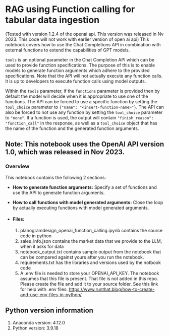 # RAG using Function calling for tabular data ingestion
(Tested with version 1.2.4 of the openai api. This version was released in Nv 2023. This code will not work with earlier version of open ai api)
This notebook covers how to use the Chat Completions API in combination with external functions to extend the capabilities of GPT models.

`tools` is an optional parameter in the Chat Completion API which can be used to provide function specifications. The purpose of this is to enable models to generate function arguments which adhere to the provided specifications. Note that the API will not actually execute any function calls. It is up to developers to execute function calls using model outputs.

Within the `tools` parameter, if the `functions` parameter is provided then by default the model will decide when it is appropriate to use one of the functions. The API can be forced to use a specific function by setting the `tool_choice` parameter to `{"name": "<insert-function-name>"}`. The API can also be forced to not use any function by setting the `tool_choice` parameter to `"none"`. If a function is used, the output will contain `"finish_reason": "function_call"` in the response, as well as a `tool_choice` object that has the name of the function and the generated function arguments.

## Note: This notebook uses the OpenAI API version 1.0, which was released in Nov 2023. 

### Overview

This notebook contains the following 2 sections:

- **How to generate function arguments:** Specify a set of functions and use the API to generate function arguments.
- **How to call functions with model generated arguments:** Close the loop by actually executing functions with model generated arguments.

- #### Files:
  1. planogramdesign_openai_function_calling.ipynb contains the source code in python
  2. sales_info.json contains the market data that we provide to the LLM, when it asks for data
  3. notebook_output.txt contains sample output from the notebook that can be compared against yours after you run the notebook.
  4. requirements.txt has the libraries and versions used by the notbook code
  5. A .env file is needed to store your OPENAI_API_KEY. The notebook assumes that this file is present. That file is not added in this repo. Please create the file and add it to your source folder. See this link for help with .env files: https://www.runthat.blog/how-to-create-and-use-env-files-in-python/
 
## Python version information
  1. Anaconda version:  4.12.0
  2. Python version: 3.9.18
     
